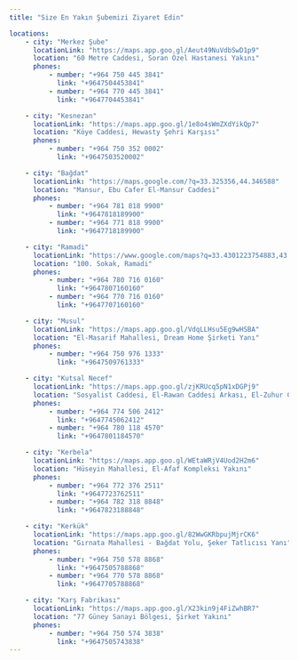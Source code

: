 ```yaml
---
title: "Size En Yakın Şubemizi Ziyaret Edin"

locations:
    - city: "Merkez Şube"
      locationLink: "https://maps.app.goo.gl/Aeut49NuVdbSwD1p9"
      location: "60 Metre Caddesi, Soran Özel Hastanesi Yakını"
      phones:
          - number: "+964 750 445 3841"
            link: "+9647504453841"
          - number: "+964 770 445 3841"
            link: "+9647704453841"

    - city: "Kesnezan"
      locationLink: "https://maps.app.goo.gl/1e8o4sWmZXdYikQp7"
      location: "Köye Caddesi, Hewasty Şehri Karşısı"
      phones:
          - number: "+964 750 352 0002"
            link: "+9647503520002"

    - city: "Bağdat"
      locationLink: "https://maps.google.com/?q=33.325356,44.346588"
      location: "Mansur, Ebu Cafer El-Mansur Caddesi"
      phones:
          - number: "+964 781 818 9900"
            link: "+9647818189900"
          - number: "+964 771 818 9900"
            link: "+9647718189900"

    - city: "Ramadi"
      locationLink: "https://www.google.com/maps?q=33.4301223754883,43.354606628418"
      location: "100. Sokak, Ramadi"
      phones:
          - number: "+964 780 716 0160"
            link: "+9647807160160"
          - number: "+964 770 716 0160"
            link: "+9647707160160"

    - city: "Musul"
      locationLink: "https://maps.app.goo.gl/VdqLLHsu5Eg9wHSBA"
      location: "El-Masarif Mahallesi, Dream Home Şirketi Yanı"
      phones:
          - number: "+964 750 976 1333"
            link: "+9647509761333"

    - city: "Kutsal Necef"
      locationLink: "https://maps.app.goo.gl/zjKRUcq5pN1xDGPj9"
      location: "Sosyalist Caddesi, El-Rawan Caddesi Arkası, El-Zuhur Caddesi Tarafı"
      phones:
          - number: "+964 774 506 2412"
            link: "+9647745062412"
          - number: "+964 780 118 4570"
            link: "+9647801184570"

    - city: "Kerbela"
      locationLink: "https://maps.app.goo.gl/WEtaWRjV4Uod2H2m6"
      location: "Hüseyin Mahallesi, El-Afaf Kompleksi Yakını"
      phones:
          - number: "+964 772 376 2511"
            link: "+9647723762511"
          - number: "+964 782 318 8848"
            link: "+9647823188848"

    - city: "Kerkük"
      locationLink: "https://maps.app.goo.gl/82WwGKRbpujMjrCK6"
      location: "Gırnata Mahallesi - Bağdat Yolu, Şeker Tatlıcısı Yanı"
      phones:
          - number: "+964 750 578 8868"
            link: "+9647505788868"
          - number: "+964 770 578 8868"
            link: "+9647705788868"

    - city: "Karş Fabrikası"
      locationLink: "https://maps.app.goo.gl/X23kin9j4FiZwhBR7"
      location: "77 Güney Sanayi Bölgesi, Şirket Yakını"
      phones:
          - number: "+964 750 574 3838"
            link: "+9647505743838"
---
```

